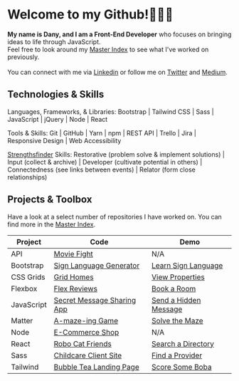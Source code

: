 

# Welcome to my Github!👩🏻‍💻 

<strong>My name is Dany, and I am a Front-End Developer</strong> who focuses on bringing ideas to life through JavaScript.<br>
Feel free to look around my [Master Index](https://github.com/dcc5235/Master_Index) to see what I've worked on previously. <br>
<br>You can connect with me via [Linkedin](https://www.linkedin.com/in/danychheang/) or follow me on [Twitter](https://twitter.com/DanyChheang) and [Medium](https://medium.com/switching-careers-to-front-end-development). </strong>

## Technologies & Skills

Languages, Frameworks, & Libraries: Bootstrap | Tailwind CSS | Sass | JavaScript | jQuery | Node | React

Tools & Skills: Git | GitHub | Yarn | npm | REST API | Trello | Jira | Responsive Design | Web Accessibility

[Strengthsfinder](https://bit.ly/3nBdOjh) Skills: Restorative (problem solve & implement solutions) | Input (collect & archive) | Developer (cultivate potential in others) | Connectedness (see links between events) | Relator (form close relationships)

## Projects & Toolbox
Have a look at a select number of repositories I have worked on. You can find more in the [Master Index](https://github.com/dcc5235/Master_Index).
  
Project | Code | Demo
------------ | ------------- | ------------- 
API | [Movie Fight](https://github.com/dcc5235/App_Design_Patterns) | N/A
Bootstrap | [Sign Language Generator](https://github.com/dcc5235/Sign_Language) | [Learn Sign Language](https://dcc5235.github.io/Sign_Language/)
CSS Grids | [Grid Homes](https://github.com/dcc5235/Grid_Homes) | [View Properties](https://dcc5235.github.io/Grid_Homes/)
Flexbox | [Flex Reviews](https://github.com/dcc5235/Flex_Reviews) | [Book a Room](https://dcc5235.github.io/Flex_Reviews/)
JavaScript | [Secret Message Sharing App](https://github.com/dcc5235/Hidden_Message) | [Send a Hidden Message](https://hidden-message-seven.vercel.app/)
Matter | [A-maze-ing Game](https://github.com/dcc5235/A-maze-ing_Game) | [Solve the Maze](https://dcc5235.github.io/A-maze-ing_Game/)
Node | [E-Commerce Shop](https://github.com/dcc5235/EComm_Shop) | N/A
React | [Robo Cat Friends](https://github.com/dcc5235/Robo_Friends) | [Search a Directory](https://dcc5235.github.io/Robo_Friends/)
Sass | [Childcare Client Site](https://github.com/dcc5235/Childcare_Landing) | [Find a Provider](https://dcc5235.github.io/Childcare_Landing/)
Tailwind | [Bubble Tea Landing Page](https://github.com/dcc5235/Tea_Landing) | [Score Some Boba](https://dcc5235.github.io/Tea_Landing/)


<!--
**dcc5235/dcc5235** is a ✨ _special_ ✨ repository because its `README.md` (this file) appears on your GitHub profile.

Here are some ideas to get you started:

- 🔭 I’m currently working on ...
- 🌱 I’m currently learning ...
- 👯 I’m looking to collaborate on ...
- 🤔 I’m looking for help with ...
- 💬 Ask me about ...
- 📫 How to reach me: ...
- 😄 Pronouns: ...
- ⚡ Fun fact: ...
-->
